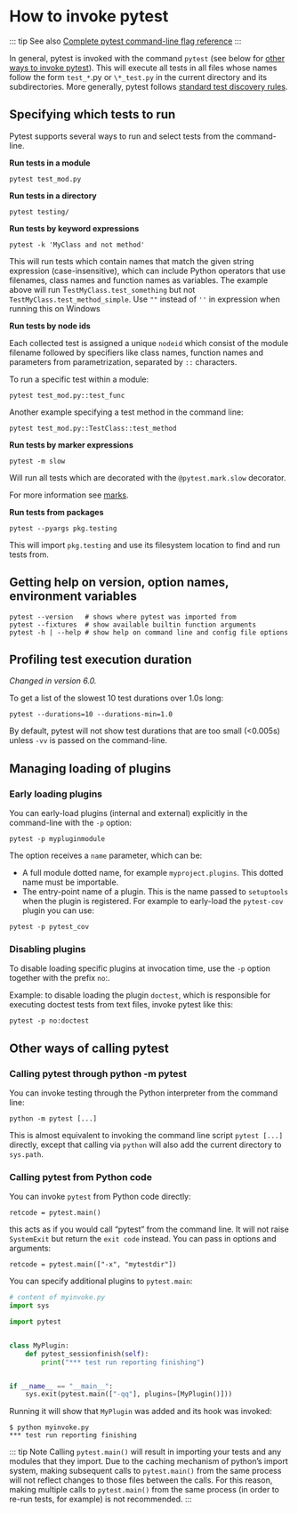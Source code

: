 # How to invoke pytest

::: tip See also
[Complete pytest command-line flag reference](/python/pytest/reference_guides/api_reference/cmd_flags#command-line-flags)
:::

In general, pytest is invoked with the command `pytest` (see below for [other ways to invoke pytest](/python/pytest/how_to_guides/invoke_pytest#other-ways-of-calling-pytest)). This will execute all tests in all files whose names follow the form `test_*`.py or `\*_test.py` in the current directory and its subdirectories. More generally, pytest follows [standard test discovery rules](/python/pytest/explanation/integration_practice#conventions-for-python-test-discovery).

## Specifying which tests to run

Pytest supports several ways to run and select tests from the command-line.

**Run tests in a module**

```shell
pytest test_mod.py
```

**Run tests in a directory**

```shell
pytest testing/
```

**Run tests by keyword expressions**

```shell
pytest -k 'MyClass and not method'
```

This will run tests which contain names that match the given string expression (case-insensitive), which can include Python operators that use filenames, class names and function names as variables. The example above will run T`estMyClass.test_something` but not `TestMyClass.test_method_simple`. Use `""` instead of `''` in expression when running this on Windows

**Run tests by node ids**

Each collected test is assigned a unique `nodeid` which consist of the module filename followed by specifiers like class names, function names and parameters from parametrization, separated by `::` characters.

To run a specific test within a module:

```shell
pytest test_mod.py::test_func
```

Another example specifying a test method in the command line:

```shell
pytest test_mod.py::TestClass::test_method
```

**Run tests by marker expressions**

```shell
pytest -m slow
```

Will run all tests which are decorated with the `@pytest.mark.slow` decorator.

For more information see [marks](/python/pytest/how_to_guides/mark#how-to-mark-test-functions-with-attributes).

**Run tests from packages**

```shell
pytest --pyargs pkg.testing
```

This will import `pkg.testing` and use its filesystem location to find and run tests from.

## Getting help on version, option names, environment variables

```shell
pytest --version   # shows where pytest was imported from
pytest --fixtures  # show available builtin function arguments
pytest -h | --help # show help on command line and config file options
```

## Profiling test execution duration

*Changed in version 6.0.*

To get a list of the slowest 10 test durations over 1.0s long:

```shell
pytest --durations=10 --durations-min=1.0
```

By default, pytest will not show test durations that are too small (<0.005s) unless `-vv` is passed on the command-line.

## Managing loading of plugins

### Early loading plugins

You can early-load plugins (internal and external) explicitly in the command-line with the `-p` option:

```shell
pytest -p mypluginmodule
```

The option receives a `name` parameter, which can be:

- A full module dotted name, for example `myproject.plugins`. This dotted name must be importable.
- The entry-point name of a plugin. This is the name passed to `setuptools` when the plugin is registered. For example to early-load the `pytest-cov` plugin you can use:

```shell
pytest -p pytest_cov
```

### Disabling plugins

To disable loading specific plugins at invocation time, use the `-p` option together with the prefix `no`:.

Example: to disable loading the plugin `doctest`, which is responsible for executing doctest tests from text files, invoke pytest like this:

```shell
pytest -p no:doctest
```

## Other ways of calling pytest

### Calling pytest through python -m pytest

You can invoke testing through the Python interpreter from the command line:

```shell
python -m pytest [...]
```

This is almost equivalent to invoking the command line script `pytest [...]` directly, except that calling via `python` will also add the current directory to `sys.path`.

### Calling pytest from Python code

You can invoke `pytest` from Python code directly:

```shell
retcode = pytest.main()
```

this acts as if you would call “pytest” from the command line. It will not raise `SystemExit` but return the `exit code` instead. You can pass in options and arguments:

```shell
retcode = pytest.main(["-x", "mytestdir"])
```

You can specify additional plugins to `pytest.main`:

```python
# content of myinvoke.py
import sys

import pytest


class MyPlugin:
    def pytest_sessionfinish(self):
        print("*** test run reporting finishing")


if __name__ == "__main__":
    sys.exit(pytest.main(["-qq"], plugins=[MyPlugin()]))
```

Running it will show that `MyPlugin` was added and its hook was invoked:

```shell
$ python myinvoke.py
*** test run reporting finishing
```

::: tip Note
Calling `pytest.main()` will result in importing your tests and any modules that they import. Due to the caching mechanism of python’s import system, making subsequent calls to `pytest.main()` from the same process will not reflect changes to those files between the calls. For this reason, making multiple calls to `pytest.main()` from the same process (in order to re-run tests, for example) is not recommended.
:::

